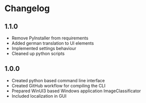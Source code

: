 # Changelog

## 1.1.0
- Remove PyInstaller from requirements
- Added german translation to UI elements
- Implemented settings behaviour
- Cleaned up python scripts

## 1.0.0
- Created python based command line interface
- Created GitHub workflow for compiling the CLI
- Prepared WinUI3 based Windows application ImageClassificator
- Included localization in GUI